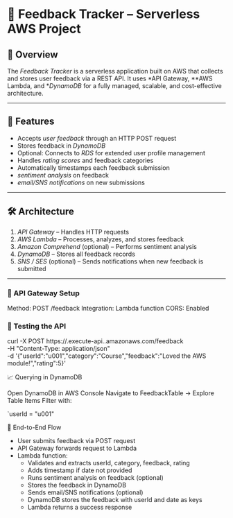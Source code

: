 # 📙 Feedback Tracker – Serverless AWS Project

## 📌 Overview
The *Feedback Tracker* is a serverless application built on AWS that collects and stores user feedback via a REST API. It uses *API Gateway, **AWS Lambda, and **DynamoDB* for a fully managed, scalable, and cost-effective architecture.  

---

## 🎯 Features
- Accepts *user feedback* through an HTTP POST request
- Stores feedback in *DynamoDB*
- Optional: Connects to *RDS* for extended user profile management
- Handles *rating scores* and feedback categories
- Automatically timestamps each feedback submission
-  *sentiment analysis* on feedback
-  *email/SNS notifications* on new submissions

---

## 🛠 Architecture
1. *API Gateway* – Handles HTTP requests  
2. *AWS Lambda* – Processes, analyzes, and stores feedback  
3. *Amazon Comprehend* (optional) – Performs sentiment analysis  
4. *DynamoDB* – Stores all feedback records  
5. *SNS / SES* (optional) – Sends notifications when new feedback is submitted  

---

### 🔧 API Gateway Setup

Method: POST /feedback
Integration: Lambda function
CORS: Enabled
### 🧪 Testing the API

curl -X POST https://<your-api-id>.execute-api.<region>.amazonaws.com/feedback \
-H "Content-Type: application/json" \
-d '{"userId":"u001","category":"Course","feedback":"Loved the AWS module!","rating":5}'

📈 Querying in DynamoDB

Open DynamoDB in AWS Console
Navigate to FeedbackTable → Explore Table Items
Filter with:

`userId = "u001"

🔁 End-to-End Flow

- User submits feedback via POST request
- API Gateway forwards request to Lambda
- Lambda function:
     - Validates and extracts userId, category, feedback, rating
     - Adds timestamp if date not provided
     - Runs sentiment analysis on feedback (optional)
     - Stores the feedback in DynamoDB
     - Sends email/SNS notifications (optional)
     - DynamoDB stores the feedback with userId and date as keys
     - Lambda returns a success response
